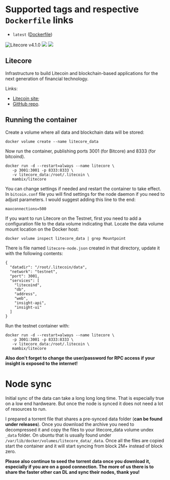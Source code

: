 # Supported tags and respective `Dockerfile` links
* `latest` ([Dockerfile])

![Litecore v4.1.0](https://img.shields.io/badge/litecore-v4.1.10-green.svg)
[![](https://images.microbadger.com/badges/image/mambix/litecore.svg)](https://microbadger.com/images/mambix/litecore "Get your own image badge on microbadger.com")
[![](https://images.microbadger.com/badges/version/mambix/litecore.svg)](https://microbadger.com/images/mambix/litecore "Get your own version badge on microbadger.com")

## Litecore
Infrastructure to build Litecoin and blockchain-based applications for the next generation of financial technology.

Links:
* [Litecoin site];
* [GitHub repo].

## Running the container

Create a volume where all data and blockchain data will be stored:

```
docker volume create --name litecore_data
```

Now run the container, publishing ports 3001 (for Bitcore) and 8333 (for bitcoind).

```
docker run -d --restart=always --name litecore \
   -p 3001:3001 -p 8333:8333 \
   -v litecore_data:/root/.litecoin \
   mambix/litecore
```

You can change settings if needed and restart the container to take effect. In `bitcoin.conf` file
you will find settings for the node daemon if you need to adjust parameters. I would suggest adding this line to the end:
```
maxconnections=500
```


If you want to run Litecore on the Testnet, first you need to add a configuration file to the data volume indicating that. Locate the data volume mount location on the Docker host:

```
docker volume inspect litecore_data | grep Mountpoint
```

There is file named `litecore-node.json` created in that directory, update it with the following contents:

```
{
  "datadir": "/root/.litecoin/data",
  "network": "testnet",
  "port": 3001,
  "services": [
    "litecoind",
    "db",
    "address",
    "web",
    "insight-api",
    "insight-ui"
  ]
}
```

Run the testnet container with:
```
docker run -d --restart=always --name litecore \
   -p 3001:3001 -p 8333:8333 \
   -v litecore_data:/root/.litecoin \
   mambix/litecore
```

__Also don't forget to change the user/password for RPC access if your insight is exposed to the internet!__

# Node sync
Initial sync of the data can take a long long long time. That is especially true on a low end hardweare.
But once the node is synced it does not need a lot of resources to run.  

I prepared a torrent file that shares a pre-synced data folder (__can be found under releases__). Once you download the archive you need
to decompressed it and copy the files to your litecore_data volume undex `_data` folder. On ubuntu
that is usually found under `/var/lib/docker/volumes/litecore_data/_data`.
Once all the files are copied start the container and it will start syncing from block 2M+ instead of block zero.

__Please also continue to seed the torrent data once you download it, especially if you are on a good connection. The more of us there is to share the faster other can DL and sync their nodes, thank you!__

[Dockerfile]: <https://github.com/mambix/litecore/blob/master/Dockerfile>
[GitHub repo]: <https://github.com/litecoin-project/litecore>
[Litecoin site]: <https://litecoin.com/>
